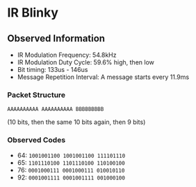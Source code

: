 # IR Blinky

## Observed Information

 - IR Modulation Frequency: 54.8kHz
 - IR Modulation Duty Cycle: 59.6% high, then low
 - Bit timing: 133us - 146us
 - Message Repetition Interval: A message starts every 11.9ms

### Packet Structure

`AAAAAAAAAA AAAAAAAAAA BBBBBBBBB`

(10 bits, then the same 10 bits again, then 9 bits)

### Observed Codes

 - 64: `1001001100 1001001100 111101110`
 - 65: `1101110100 1101110100 110100100`
 - 76: `0001000111 0001000111 010010110`
 - 92: `0001001111 0001001111 001000100`

